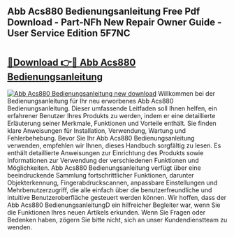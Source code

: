 ## Abb Acs880 Bedienungsanleitung Free Pdf Download - Part-NFh New Repair Owner Guide - User Service Edition 5F7NC

# <h2><a href="http://df4dkt.blite.top/?on=Abb+Acs880+Bedienungsanleitung">🔗Download 👉🔴 Abb Acs880 Bedienungsanleitung</a></h2>

[![Abb Acs880 Bedienungsanleitung new download](https://i.imgur.com/lujVjoI.png)](http://df4dkt.blite.top/?on=Abb+Acs880+Bedienungsanleitung)
Willkommen bei der Bedienungsanleitung für Ihr neu erworbenes Abb Acs880 Bedienungsanleitung. Dieser umfassende Leitfaden soll Ihnen helfen, ein erfahrener Benutzer Ihres Produkts zu werden, indem er eine detaillierte Erläuterung seiner Merkmale, Funktionen und Vorteile enthält. Sie finden klare Anweisungen für Installation, Verwendung, Wartung und Fehlerbehebung. Bevor Sie Ihr Abb Acs880 Bedienungsanleitung verwenden, empfehlen wir Ihnen, dieses Handbuch sorgfältig zu lesen. Es enthält detaillierte Anweisungen zur Einrichtung des Produkts sowie Informationen zur Verwendung der verschiedenen Funktionen und Möglichkeiten. Abb Acs880 Bedienungsanleitung verfügt über eine beeindruckende Sammlung fortschrittlicher Funktionen, darunter Objekterkennung, Fingerabdruckscannen, anpassbare Einstellungen und Mehrbenutzerzugriff, die alle einfach über die benutzerfreundliche und intuitive Benutzeroberfläche gesteuert werden können. Wir hoffen, dass der Abb Acs880 BedienungsanleitungD ein hilfreicher Begleiter war, wenn Sie die Funktionen Ihres neuen Artikels erkunden. Wenn Sie Fragen oder Bedenken haben, zögern Sie bitte nicht, sich an unser Kundendienstteam zu wenden.
